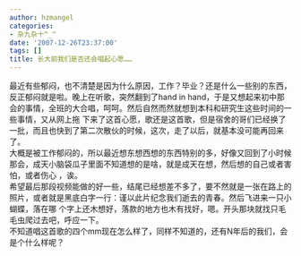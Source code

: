 ```yaml
---
author: hzmangel
categories:
- 杂九杂十^_^
date: '2007-12-26T23:37:00'
tags: []
title: 长大前我们是否还会唱起心愿……
---
```

最近有些郁闷，也不清楚是因为什么原因，工作？毕业？还是什么一些别的东西，反正郁闷就是啦。<!--more-->晚上在听歌，突然翻到了hand in hand，于是又想起来初中那会的事情，全班的大合唱，呵呵。然后自然而然就想到本科和研究生这些时间的一些事情，又从网上拖
下来了这首心愿，歌还是这首歌，但是宿舍的哥们已经换了一批，而且也快到了第二次散伙的时候，这次，走了以后，就基本没可能再回来了。  
大概是被工作郁闷的，所以最近想东想西想的东西特别的多，好像又回到了小时候那会，成天小脑袋瓜子里面不知道想的是啥，就是成天在想，然后想的自己或者害怕，或者伤心
，诶。  
希望最后那段视频能做的好一些，结尾已经想差不多了，要不然就是一张在路上的照片，或者就是黑底白字一行：谨以此片纪念我们逝去的青春。然后飞进来一只小蝴蝶，落在哪
个字上还木想好，落款的地方也木有找好，嗯。开头那块就找只毛毛虫爬过去吧，呼应一下。  
不知道唱这首歌的四个mm现在怎么样了，同样不知道的，还有N年后的我们，会是个什么样呢？